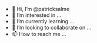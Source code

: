 - 👋 Hi, I’m @patricksalme
- 👀 I’m interested in ...
- 🌱 I’m currently learning ...
- 💞️ I’m looking to collaborate on ...
- 📫 How to reach me ...

<!---
patricksalme/patricksalme is a ✨ special ✨ repository because its `README.md` (this file) appears on your GitHub profile.
You can click the Preview link to take a look at your changes.
--->
